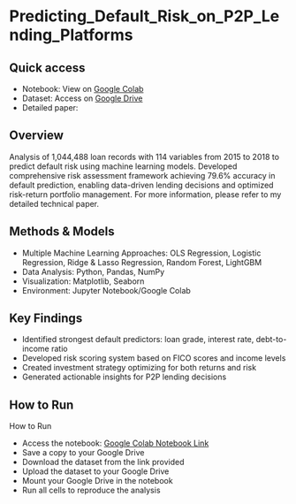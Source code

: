 # Predicting_Default_Risk_on_P2P_Lending_Platforms

## Quick access
- Notebook: View on [Google Colab](https://colab.research.google.com/drive/10LFjHiKmcD4RJads9YxdNpkDIftROG58?usp=sharing)
- Dataset: Access on [Google Drive](https://drive.google.com/drive/folders/1jYKJ5yzha8XTa46jDtVz8SuZKivsdZ7b?usp=sharing)
- Detailed paper: 

## Overview
Analysis of 1,044,488 loan records with 114 variables from 2015 to 2018 to predict default risk using machine learning models. Developed comprehensive risk assessment framework achieving 79.6% accuracy in default prediction, enabling data-driven lending decisions and optimized risk-return portfolio management. For more information, please refer to my detailed technical paper.


## Methods & Models
- Multiple Machine Learning Approaches: OLS Regression, Logistic Regression, Ridge & Lasso Regression, Random Forest, LightGBM 
- Data Analysis: Python, Pandas, NumPy
- Visualization: Matplotlib, Seaborn
- Environment: Jupyter Notebook/Google Colab


## Key Findings
- Identified strongest default predictors: loan grade, interest rate, debt-to-income ratio
- Developed risk scoring system based on FICO scores and income levels
- Created investment strategy optimizing for both returns and risk
- Generated actionable insights for P2P lending decisions

## How to Run

How to Run

- Access the notebook: [Google Colab Notebook Link](https://colab.research.google.com/drive/10LFjHiKmcD4RJads9YxdNpkDIftROG58?usp=sharing)
- Save a copy to your Google Drive
- Download the dataset from the link provided
- Upload the dataset to your Google Drive
- Mount your Google Drive in the notebook
- Run all cells to reproduce the analysis

